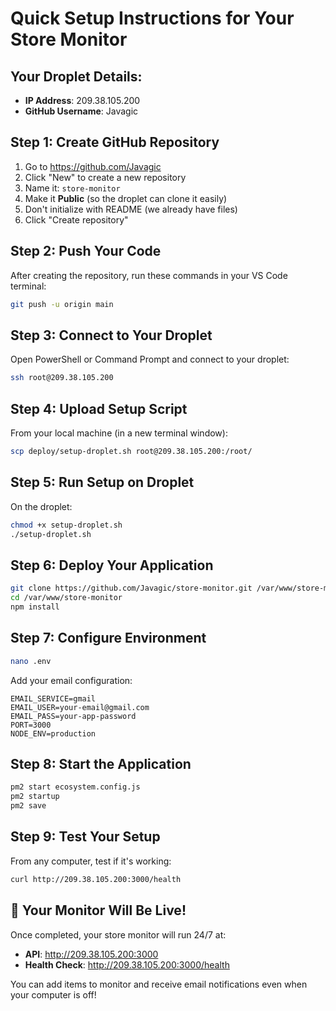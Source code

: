 # Quick Setup Instructions for Your Store Monitor

## Your Droplet Details:
- **IP Address**: 209.38.105.200
- **GitHub Username**: Javagic

## Step 1: Create GitHub Repository

1. Go to https://github.com/Javagic
2. Click "New" to create a new repository
3. Name it: `store-monitor`
4. Make it **Public** (so the droplet can clone it easily)
5. Don't initialize with README (we already have files)
6. Click "Create repository"

## Step 2: Push Your Code

After creating the repository, run these commands in your VS Code terminal:

```bash
git push -u origin main
```

## Step 3: Connect to Your Droplet

Open PowerShell or Command Prompt and connect to your droplet:

```bash
ssh root@209.38.105.200
```

## Step 4: Upload Setup Script

From your local machine (in a new terminal window):

```bash
scp deploy/setup-droplet.sh root@209.38.105.200:/root/
```

## Step 5: Run Setup on Droplet

On the droplet:

```bash
chmod +x setup-droplet.sh
./setup-droplet.sh
```

## Step 6: Deploy Your Application

```bash
git clone https://github.com/Javagic/store-monitor.git /var/www/store-monitor
cd /var/www/store-monitor
npm install
```

## Step 7: Configure Environment

```bash
nano .env
```

Add your email configuration:
```env
EMAIL_SERVICE=gmail
EMAIL_USER=your-email@gmail.com
EMAIL_PASS=your-app-password
PORT=3000
NODE_ENV=production
```

## Step 8: Start the Application

```bash
pm2 start ecosystem.config.js
pm2 startup
pm2 save
```

## Step 9: Test Your Setup

From any computer, test if it's working:
```bash
curl http://209.38.105.200:3000/health
```

## 🎉 Your Monitor Will Be Live!

Once completed, your store monitor will run 24/7 at:
- **API**: http://209.38.105.200:3000
- **Health Check**: http://209.38.105.200:3000/health

You can add items to monitor and receive email notifications even when your computer is off!
